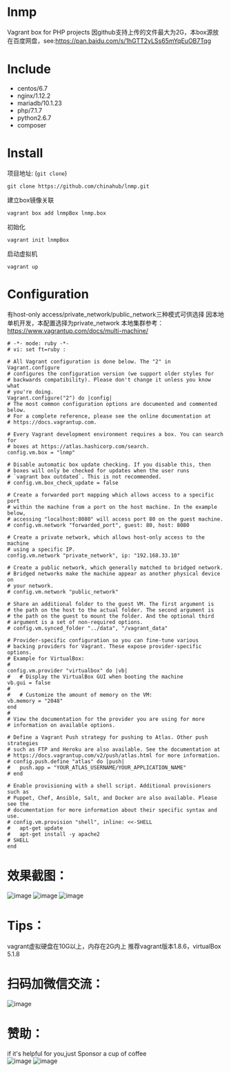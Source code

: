 # lnmp
Vagrant box for PHP projects
因github支持上传的文件最大为2G，本box源放在百度网盘，see:https://pan.baidu.com/s/1hGTT2yLSs65mYqEuOB7Tqg

# Include
*  centos/6.7
*  nginx/1.12.2
*  mariadb/10.1.23
*  php/7.1.7
*  python2.6.7
*  composer

# Install
项目地址: (`git clone`)
```
git clone https://github.com/chinahub/lnmp.git
```
建立box镜像关联
```
vagrant box add lnmpBox lnmp.box
```
初始化
```
vagrant init lnmpBox
```
启动虚拟机
```
vagrant up
```

# Configuration
有host-only access/private_network/public_network三种模式可供选择
因本地单机开发，本配置选择为private_network
本地集群参考：https://www.vagrantup.com/docs/multi-machine/
```
# -*- mode: ruby -*-
# vi: set ft=ruby :

# All Vagrant configuration is done below. The "2" in Vagrant.configure
# configures the configuration version (we support older styles for
# backwards compatibility). Please don't change it unless you know what
# you're doing.
Vagrant.configure("2") do |config|
# The most common configuration options are documented and commented below.
# For a complete reference, please see the online documentation at
# https://docs.vagrantup.com.

# Every Vagrant development environment requires a box. You can search for
# boxes at https://atlas.hashicorp.com/search.
config.vm.box = "lnmp"

# Disable automatic box update checking. If you disable this, then
# boxes will only be checked for updates when the user runs
# `vagrant box outdated`. This is not recommended.
# config.vm.box_check_update = false

# Create a forwarded port mapping which allows access to a specific port
# within the machine from a port on the host machine. In the example below,
# accessing "localhost:8080" will access port 80 on the guest machine.
# config.vm.network "forwarded_port", guest: 80, host: 8080

# Create a private network, which allows host-only access to the machine
# using a specific IP.
config.vm.network "private_network", ip: "192.168.33.10"

# Create a public network, which generally matched to bridged network.
# Bridged networks make the machine appear as another physical device on
# your network.
# config.vm.network "public_network"

# Share an additional folder to the guest VM. The first argument is
# the path on the host to the actual folder. The second argument is
# the path on the guest to mount the folder. And the optional third
# argument is a set of non-required options.
# config.vm.synced_folder "../data", "/vagrant_data"

# Provider-specific configuration so you can fine-tune various
# backing providers for Vagrant. These expose provider-specific options.
# Example for VirtualBox:
#
config.vm.provider "virtualbox" do |vb|
#   # Display the VirtualBox GUI when booting the machine
vb.gui = false
#
#   # Customize the amount of memory on the VM:
vb.memory = "2048"
end
#
# View the documentation for the provider you are using for more
# information on available options.

# Define a Vagrant Push strategy for pushing to Atlas. Other push strategies
# such as FTP and Heroku are also available. See the documentation at
# https://docs.vagrantup.com/v2/push/atlas.html for more information.
# config.push.define "atlas" do |push|
#   push.app = "YOUR_ATLAS_USERNAME/YOUR_APPLICATION_NAME"
# end

# Enable provisioning with a shell script. Additional provisioners such as
# Puppet, Chef, Ansible, Salt, and Docker are also available. Please see the
# documentation for more information about their specific syntax and use.
# config.vm.provision "shell", inline: <<-SHELL
#   apt-get update
#   apt-get install -y apache2
# SHELL
end
```

# 效果截图：
![image](https://ragonli.com/statics/images/version.png)
![image](https://ragonli.com/statics/images/phpinfo.png)
![image](https://ragonli.com/statics/images/p.png)

# Tips：
vagrant虚拟硬盘在10G以上，内存在2G内上
推荐vagrant版本1.8.6，virtualBox 5.1.8

# 扫码加微信交流：
![image](https://ragonli.com/statics/images/ligang.png)

# 赞助：
if it's helpful for you,just Sponsor a cup of coffee  
![image](https://ragonli.com/statics/images/ali_pay.png)
![image](https://ragonli.com/statics/images/wechat_pay.png)

